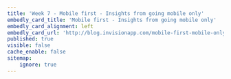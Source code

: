 ```yaml
---
title: 'Week 7 - Mobile first - Insights from going mobile only'
embedly_card_title: 'Mobile first - Insights from going mobile only'
embedly_card_alignment: left
embedly_card_url: 'http://blog.invisionapp.com/mobile-first-mobile-only/'
published: true
visible: false
cache_enable: false
sitemap:
    ignore: true
---
```


